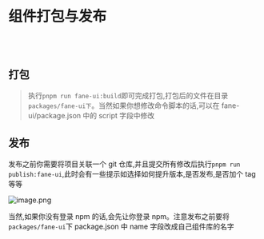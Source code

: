 # 组件打包与发布

<br />
<br />

## 打包

> 执行`pnpm run fane-ui:build`即可完成打包,打包后的文件在目录`packages/fane-ui下`。当然如果你想修改命令脚本的话,可以在 fane-ui/package.json 中的 script 字段中修改

## 发布

发布之前你需要将项目关联一个 git 仓库,并且提交所有修改后执行`pnpm run publish:fane-ui`,此时会有一些提示如选择如何提升版本,是否发布,是否加个 tag 等等

![image.png](https://p1-juejin.byteimg.com/tos-cn-i-k3u1fbpfcp/8e1b7c40484f49c999ba492303e2855c~tplv-k3u1fbpfcp-watermark.image?)

当然,如果你没有登录 npm 的话,会先让你登录 npm。注意发布之前要将`packages/fane-ui`下 package.json 中 name 字段改成自己组件库的名字
